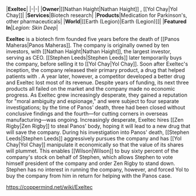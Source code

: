 |**Exeltec**|
|-|-|
|**Owner**|[[Nathan Haight\|Nathan Haight]] , [[Yol Chay\|Yol Chay]]|
|**Services**|Biotech research|
|**Products**|Medication for Parkinson's, other pharmaceuticals|
|**World**|[[Earth (Legion)\|Earth (Legion)]]|
|**Featured In**|*Legion: Skin Deep*|

**Exeltec** is a biotech firm founded five years before the death of [[Panos Maheras\|Panos Maheras]]. The company is originally owned by ten investors, with [[Nathan Haight\|Nathan Haight]], the largest investor, serving as CEO. [[Stephen Leeds\|Stephen Leeds]] later temporarily buys the company, before selling it to [[Yol Chay\|Yol Chay]].
Soon after Exeltec's inception, the company released their primary product, a drug that helped patients with . A year later, however, a competitor developed a better drug and Exeltec lost most of its revenue. Despite years of funding, its next three products all failed on the market and the company made no economic progress. As Exeltec grew increasingly desperate, they gained a reputation for "moral ambiguity and espionage," and were subject to four separate investigations; by the time of Panos' death, three had been closed without conclusive findings and the fourth—for cutting corners in overseas manufacturing—was ongoing.
Increasingly desperate, Exeltec hires [[Zen Rigby\|Zen Rigby]] to steal Panos' body, hoping it will lead to a new drug that will save the company. During his investigation into Panos' death, [[Stephen Leeds\|Stephen Leeds]] aggressively pursues the company and has [[Yol Chay\|Yol Chay]] manipulate it economically so that the value of its shares will plummet. This enables [[Wilson\|Wilson]] to buy sixty percent of the company's stock on behalf of Stephen, which allows Stephen to vote himself president of the company and order Zen Rigby to stand down. Stephen has no interest in running the company, however, and forced Yol to buy the company from him in return for helping with the Panos case.



https://coppermind.net/wiki/Exeltec